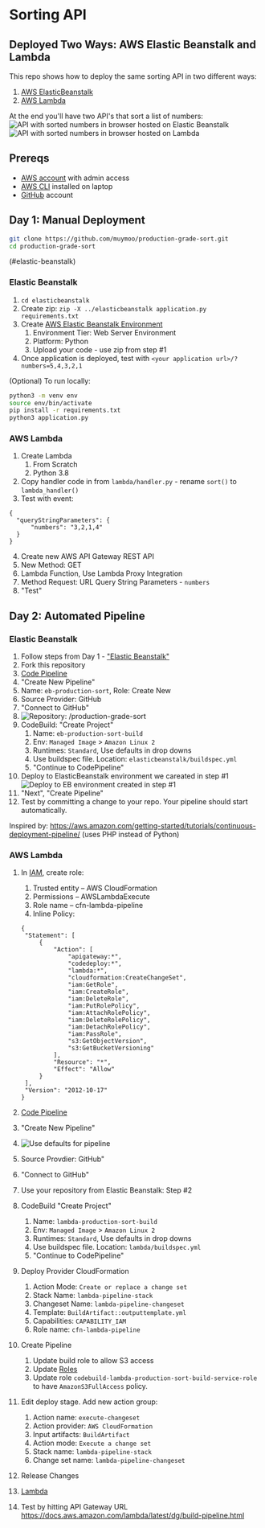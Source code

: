 # Sorting API
## Deployed Two Ways: AWS Elastic Beanstalk and Lambda
This repo shows how to deploy the same sorting API in two different ways:
1. [AWS ElasticBeanstalk](https://aws.amazon.com/elasticbeanstalk/)
2. [AWS Lambda](https://aws.amazon.com/lambda/)

At the end you'll have two API's that sort a list of numbers:
![API with sorted numbers in browser hosted on Elastic Beanstalk](images/result-elastic-beanstalk.png)
![API with sorted numbers in browser hosted on Lambda](images/result-lambda.png)

## Prereqs
- [AWS account](https://aws.amazon.com/) with admin access
- [AWS CLI](https://aws.amazon.com/cli/) installed on laptop
- [GitHub](https://github.com/) account

## Day 1: Manual Deployment
```bash
git clone https://github.com/muymoo/production-grade-sort.git
cd production-grade-sort
```
(#elastic-beanstalk)
### Elastic Beanstalk
1. `cd elasticbeanstalk`
2. Create zip: `zip -X ../elasticbeanstalk application.py requirements.txt` 
2. Create [AWS Elastic Beanstalk Environment](https://console.aws.amazon.com/elasticbeanstalk/home)
   1. Environment Tier: Web Server Environment
   2. Platform: Python
   3. Upload your code - use zip from step #1
4. Once application is deployed, test with `<your application url>/?numbers=5,4,3,2,1`

(Optional) To run locally:
```bash
python3 -m venv env
source env/bin/activate
pip install -r requirements.txt
python3 application.py
```

### AWS Lambda
1. Create Lambda
   1. From Scratch
   2. Python 3.8
2. Copy handler code in from `lambda/handler.py` - rename `sort()` to `lambda_handler()`
3. Test with event:
``` 
{
  "queryStringParameters": {
      "numbers": "3,2,1,4"
  }
}
```
4. Create new AWS API Gateway REST API
5. New Method: GET
6. Lambda Function, Use Lambda Proxy Integration
7. Method Request: URL Query String Parameters - `numbers`
8. "Test"

## Day 2: Automated Pipeline 
### Elastic Beanstalk
1. Follow steps from Day 1 - ["Elastic Beanstalk"](#elastic-beanstalk)
2. Fork this repository
3. [Code Pipeline](http://console.aws.amazon.com/codepipeline)
4. "Create New Pipeline"
5. Name: `eb-production-sort`, Role: Create New
6. Source Provider: GitHub
7. "Connect to GitHub"
8. ![Repository: <your username>/production-grade-sort](images/github.png)
9. CodeBuild: "Create Project"
   1. Name: `eb-production-sort-build`
   2. Env: `Managed Image` > `Amazon Linux 2`
   3. Runtimes: `Standard`, Use defaults in drop downs
   4. Use buildspec file. Location: `elasticbeanstalk/buildspec.yml`
   5. "Continue to CodePipeline"
10. Deploy to ElasticBeanstalk environment we careated in step #1
![Deploy to EB environment created in step #1](images/deploy.png)
11. "Next", "Create Pipeline"
12. Test by committing a change to your repo. Your pipeline should start automatically.

Inspired by: https://aws.amazon.com/getting-started/tutorials/continuous-deployment-pipeline/ (uses PHP instead of Python)
### AWS Lambda
1. In [IAM](https://console.aws.amazon.com/iam/home), create role:
   1. Trusted entity – AWS CloudFormation
   2. Permissions – AWSLambdaExecute
   3. Role name – cfn-lambda-pipeline
   4. Inline Policy:
   ```
   {
    "Statement": [
        {
            "Action": [
                "apigateway:*",
                "codedeploy:*",
                "lambda:*",
                "cloudformation:CreateChangeSet",
                "iam:GetRole",
                "iam:CreateRole",
                "iam:DeleteRole",
                "iam:PutRolePolicy",
                "iam:AttachRolePolicy",
                "iam:DeleteRolePolicy",
                "iam:DetachRolePolicy",
                "iam:PassRole",
                "s3:GetObjectVersion",
                "s3:GetBucketVersioning"
            ],
            "Resource": "*",
            "Effect": "Allow"
        }
    ],
    "Version": "2012-10-17"
   }
   ```
2. [Code Pipeline](http://console.aws.amazon.com/codepipeline)
3. "Create New Pipeline"
4. ![Use defaults for pipeline](images/lambda-pipeline.png)
5. Source Provdier: GitHub"
6. "Connect to GitHub"
7. Use your repository from Elastic Beanstalk: Step #2
8. CodeBuild "Create Project"
   1. Name: `lambda-production-sort-build`
   2. Env: `Managed Image` > `Amazon Linux 2`
   3. Runtimes: `Standard`, Use defaults in drop downs
   4. Use buildspec file. Location: `lambda/buildspec.yml`
   5. "Continue to CodePipeline"

9. Deploy Provider CloudFormation
   1. Action Mode: `Create or replace a change set`
   2. Stack Name: `lambda-pipeline-stack`
   3. Changeset Name: `lambda-pipeline-changeset`
   4. Template: `BuildArtifact::outputtemplate.yml`
   5. Capabilities: `CAPABILITY_IAM`
   6. Role name: `cfn-lambda-pipeline`
9. Create Pipeline
   1. Update build role to allow S3 access
   2. Update [Roles](https://console.aws.amazon.com/iam/home)
   3. Update role `codebuild-lambda-production-sort-build-service-role` to have `AmazonS3FullAccess` policy.
9. Edit deploy stage. Add new action group:
   1. Action name: `execute-changeset`
   2. Action provider: `AWS CloudFormation`
   3. Input artifacts: `BuildArtifact`
   4. Action mode: `Execute a change set`
   5. Stack name: `lambda-pipeline-stack`
   6. Change set name: `lambda-pipeline-changeset`
12. Release Changes
13. [Lambda](https://console.aws.amazon.com/lambda/home)
14. Test by hitting API Gateway URL
https://docs.aws.amazon.com/lambda/latest/dg/build-pipeline.html
